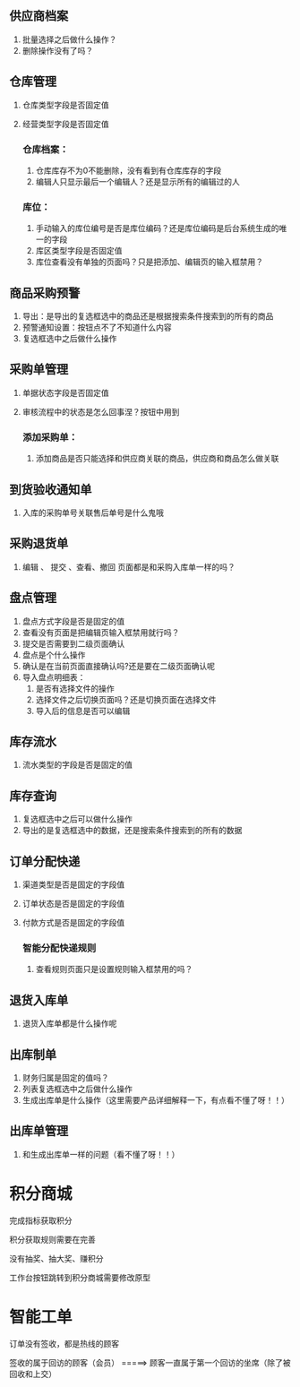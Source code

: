 ## 供应商档案

1. 批量选择之后做什么操作？
2. 删除操作没有了吗？

## 仓库管理

1. 仓库类型字段是否固定值

2. 经营类型字段是否固定值

    ### 仓库档案：

    1. 仓库库存不为0不能删除，没有看到有仓库库存的字段
    2. 编辑人只显示最后一个编辑人？还是显示所有的编辑过的人

    ### 库位：

    1. 手动输入的库位编号是否是库位编码？还是库位编码是后台系统生成的唯一的字段
    2. 库区类型字段是否固定值
    3. 库位查看没有单独的页面吗？只是把添加、编辑页的输入框禁用？

## 商品采购预警

1. 导出：是导出的复选框选中的商品还是根据搜索条件搜索到的所有的商品
2. 预警通知设置：按钮点不了不知道什么内容
3. 复选框选中之后做什么操作

## 采购单管理

1. 单据状态字段是否固定值

2. 审核流程中的状态是怎么回事涅？按钮中用到

    ### 添加采购单：

    1. 添加商品是否只能选择和供应商关联的商品，供应商和商品怎么做关联

## 到货验收通知单

1. 入库的采购单号关联售后单号是什么鬼哦


## 采购退货单

1. 编辑 、 提交 、查看、撤回 页面都是和采购入库单一样的吗？


## 盘点管理

1. 盘点方式字段是否是固定的值
2. 查看没有页面是把编辑页输入框禁用就行吗？
3. 提交是否需要到二级页面确认
4. 盘点是个什么操作
5. 确认是在当前页面直接确认吗?还是要在二级页面确认呢
6. 导入盘点明细表：
    1. 是否有选择文件的操作
    2. 选择文件之后切换页面吗？还是切换页面在选择文件
    3. 导入后的信息是否可以编辑

## 库存流水

1. 流水类型的字段是否是固定的值


## 库存查询

1. 复选框选中之后可以做什么操作
2. 导出的是复选框选中的数据，还是搜索条件搜索到的所有的数据

## 订单分配快递

1. 渠道类型是否是固定的字段值

2. 订单状态是否是固定的字段值

3. 付款方式是否是固定的字段值

    ### **智能分配快递规则**

    1. 查看规则页面只是设置规则输入框禁用的吗？

## 退货入库单

1. 退货入库单都是什么操作呢

## 出库制单

1. 财务归属是固定的值吗？
2. 列表复选框选中之后做什么操作
3. 生成出库单是什么操作（这里需要产品详细解释一下，有点看不懂了呀！！）

## 出库单管理

1. 和生成出库单一样的问题（看不懂了呀！！）

# 积分商城

完成指标获取积分

积分获取规则需要在完善

没有抽奖、抽大奖、赚积分

工作台按钮跳转到积分商城需要修改原型

# 智能工单

订单没有签收，都是热线的顾客

签收的属于回访的顾客（会员） =====>    顾客一直属于第一个回访的坐席（除了被回收和上交）















